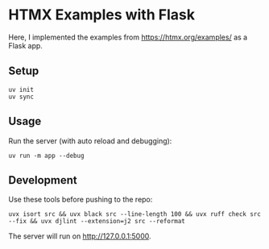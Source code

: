 # HTMX Examples with Flask

Here, I implemented the examples from <https://htmx.org/examples/> as a Flask app.

## Setup

```shell
uv init
uv sync
```

## Usage

Run the server (with auto reload and debugging):

```shell
uv run -m app --debug
```

## Development

Use these tools before pushing to the repo:

```shell
uvx isort src && uvx black src --line-length 100 && uvx ruff check src --fix && uvx djlint --extension=j2 src --reformat
```

The server will run on <http://127.0.0.1:5000>.
